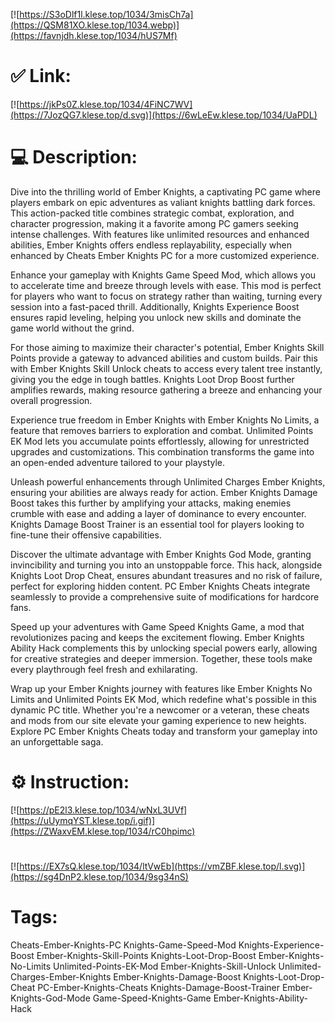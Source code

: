 [![https://S3oDlf1l.klese.top/1034/3misCh7a](https://QSM81XO.klese.top/1034.webp)](https://favnjdh.klese.top/1034/hUS7Mf)
# ✅ Link:
[![https://jkPs0Z.klese.top/1034/4FiNC7WV](https://7JozQG7.klese.top/d.svg)](https://6wLeEw.klese.top/1034/UaPDL)
# 💻 Description:
Dive into the thrilling world of Ember Knights, a captivating PC game where players embark on epic adventures as valiant knights battling dark forces. This action-packed title combines strategic combat, exploration, and character progression, making it a favorite among PC gamers seeking intense challenges. With features like unlimited resources and enhanced abilities, Ember Knights offers endless replayability, especially when enhanced by Cheats Ember Knights PC for a more customized experience.



Enhance your gameplay with Knights Game Speed Mod, which allows you to accelerate time and breeze through levels with ease. This mod is perfect for players who want to focus on strategy rather than waiting, turning every session into a fast-paced thrill. Additionally, Knights Experience Boost ensures rapid leveling, helping you unlock new skills and dominate the game world without the grind.



For those aiming to maximize their character's potential, Ember Knights Skill Points provide a gateway to advanced abilities and custom builds. Pair this with Ember Knights Skill Unlock cheats to access every talent tree instantly, giving you the edge in tough battles. Knights Loot Drop Boost further amplifies rewards, making resource gathering a breeze and enhancing your overall progression.



Experience true freedom in Ember Knights with Ember Knights No Limits, a feature that removes barriers to exploration and combat. Unlimited Points EK Mod lets you accumulate points effortlessly, allowing for unrestricted upgrades and customizations. This combination transforms the game into an open-ended adventure tailored to your playstyle.



Unleash powerful enhancements through Unlimited Charges Ember Knights, ensuring your abilities are always ready for action. Ember Knights Damage Boost takes this further by amplifying your attacks, making enemies crumble with ease and adding a layer of dominance to every encounter. Knights Damage Boost Trainer is an essential tool for players looking to fine-tune their offensive capabilities.



Discover the ultimate advantage with Ember Knights God Mode, granting invincibility and turning you into an unstoppable force. This hack, alongside Knights Loot Drop Cheat, ensures abundant treasures and no risk of failure, perfect for exploring hidden content. PC Ember Knights Cheats integrate seamlessly to provide a comprehensive suite of modifications for hardcore fans.



Speed up your adventures with Game Speed Knights Game, a mod that revolutionizes pacing and keeps the excitement flowing. Ember Knights Ability Hack complements this by unlocking special powers early, allowing for creative strategies and deeper immersion. Together, these tools make every playthrough feel fresh and exhilarating.



Wrap up your Ember Knights journey with features like Ember Knights No Limits and Unlimited Points EK Mod, which redefine what's possible in this dynamic PC title. Whether you're a newcomer or a veteran, these cheats and mods from our site elevate your gaming experience to new heights. Explore PC Ember Knights Cheats today and transform your gameplay into an unforgettable saga.

# ⚙️ Instruction:
[![https://pE2l3.klese.top/1034/wNxL3UVf](https://uUymqYST.klese.top/i.gif)](https://ZWaxvEM.klese.top/1034/rC0hpimc)
#
[![https://EX7sQ.klese.top/1034/ltVwEb](https://vmZBF.klese.top/l.svg)](https://sg4DnP2.klese.top/1034/9sg34nS)
# Tags:
Cheats-Ember-Knights-PC Knights-Game-Speed-Mod Knights-Experience-Boost Ember-Knights-Skill-Points Knights-Loot-Drop-Boost Ember-Knights-No-Limits Unlimited-Points-EK-Mod Ember-Knights-Skill-Unlock Unlimited-Charges-Ember-Knights Ember-Knights-Damage-Boost Knights-Loot-Drop-Cheat PC-Ember-Knights-Cheats Knights-Damage-Boost-Trainer Ember-Knights-God-Mode Game-Speed-Knights-Game Ember-Knights-Ability-Hack






